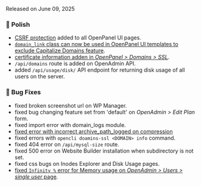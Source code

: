 Released on June 09, 2025

### 💅 Polish
- [CSRF protection](https://cheatsheetseries.owasp.org/cheatsheets/Cross-Site_Request_Forgery_Prevention_Cheat_Sheet.html) added to all OpenPanel UI pages.
- [`domain_link` class can now be used in OpenPanel UI templates to exclude Capitalize Domains feature](https://i.postimg.cc/XqYQrJxk/2025-06-06-13-06.png).
- [certificate information adden in *OpenPanel > Domains > SSL*](https://i.postimg.cc/gjZ3TNFw/2025-06-06-15-53.png).
- `/api/domains` route is added on OpenAdmin API.
- added `/api/usage/disk/` API endpoint for returning disk usage of all users on the server.

### 🐛 Bug Fixes
- fixed broken screenshot url on WP Manager.
- fixed bug changing feature set from 'default' on *OpenAdmin > Edit Plan* form.
- fixed import error with domain_logs module.
- [fixed error with incorrect archive_path_logged on compression](https://i.postimg.cc/wTGR8vNY/2025-06-06-13-27.png)
- fixed errors with `opencli doamins-ssl <DOMAIN> info` command.
- fixed 404 error on `/api/mysql-size` route.
- fixed 500 error on Website Builder installation when subdirectory is not set.
- fixed css bugs on Inodes Explorer and Disk Usage pages.
- [fixed `Infinity %` error for Memory usage on *OpenAdmin > Users > single user* page](https://i.postimg.cc/LXxqzWbz/2025-06-08-18-06.png).
